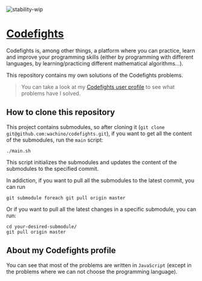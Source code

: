 ![stability-wip](https://img.shields.io/badge/stability-work_in_progress-lightgrey.svg)

# [Codefights](https://codefights.com/profile/wachino)
Codefights is, among other things, a platform where you can practice, learn and improve your programming skills (either by programming with different languages, by learning/practicing different mathematical algorithms...).

This repository contains my own solutions of the Codefights problems.

> You can take a look at my [Codefights user profile](https://codefights.com/profile/wachino) to see what problems have I solved.

## How to clone this repository

This project contains submodules, so after cloning it (`git clone git@github.com:wachino/codefights.git`), if you want to get all the content of the submodules, run the `main` script:

```
./main.sh
```

This script initializes the submodules and updates the content of the submodules to the specified commit.

In addiction, if you want to pull all the submodules to the latest commit, you can run
```
git submodule foreach git pull origin master
```

Or if you want to pull all the latest changes in a specific submodule, you can run:
```
cd your-desired-submodule/
git pull origin master
```

## About my Codefights profile
You can see that most of the problems are written in `JavaScript` (except in the problems where we can not choose the programming language).
